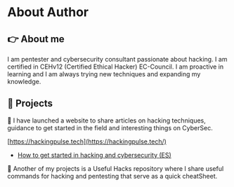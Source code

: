 # About Author

## 👉 About me

I am pentester and cybersecurity consultant passionate about hacking. I am certified in CEHv12 (Certified Ethical Hacker) EC-Council. I am proactive in learning and I am always trying new techniques and expanding my knowledge.

## 🚀 Projects

📌 I have launched a website to share articles on hacking techniques, guidance to get started in the field and interesting things on CyberSec.

[https://hackingpulse.tech](https://hackingpulse.tech/)

* [How to get started in hacking and cybersecurity (ES)](https://hackingpulse.tech/como-comenzar-en-el-hacking-y-ciberseguridad/)

📌 Another of my projects is a Useful Hacks repository where I share useful commands for hacking and pentesting that serve as a quick cheatSheet.
